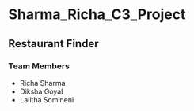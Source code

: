 # Sharma_Richa_C3_Project
## Restaurant Finder


### Team Members
- Richa Sharma
- Diksha Goyal
- Lalitha Somineni